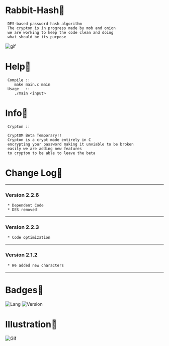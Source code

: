 # Rabbit-Hash🐇
     
     DES-based password hash algorithm
     The crypton is in progress made by mob and onion 
     we are working to keep the code clean and doing 
     what should be its purpose

![gif](https://github.com/VitorMob/Crypt-DES-based/blob/main/mascotes.gif)


# Help🥕
     
     Compile ::
        make main.c main
     Usage   ::
        ./main <input>
        
# Info🥕
     Crypton ::
     
     CryptOM Beta Temporary!!
     Crypton is a crypt made entirely in C 
     encrypting your password making it unviable to be broken 
     easily we are adding new features 
     to crypton to be able to leave the beta
     
# Change Log🥕

-------------------------------------------------
### Version 2.2.6
     * Dependent Code
     * DES removed
-------------------------------------------------
### Version 2.2.3
     * Code optimization
-------------------------------------------------
### Version 2.1.2
     * We added new characters
-------------------------------------------------
# Badges🥕
![Lang](https://img.shields.io/badge/C-language-black)
![Version](https://img.shields.io/badge/version-2.2.6-blue)

# Illustration🥕

![Gif](https://github.com/VitorMob/Crypt-DES-based/blob/main/illustration.gif)

